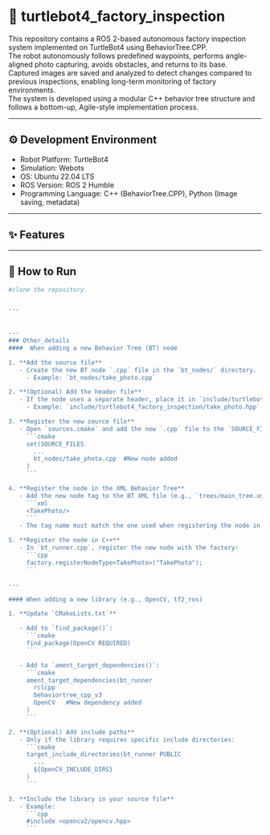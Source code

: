 # 🤖 turtlebot4_factory_inspection
  This repository contains a ROS 2-based autonomous factory inspection system implemented on TurtleBot4 using BehaviorTree.CPP.     
  The robot autonomously follows predefined waypoints, performs angle-aligned photo capturing, avoids obstacles, and returns to its base.     
  Captured images are saved and analyzed to detect changes compared to previous inspections, enabling long-term monitoring of factory environments.       
  The system is developed using a modular C++ behavior tree structure and follows a bottom-up, Agile-style implementation process.

  ---

  ## ⚙️ Development Environment

- Robot Platform: TurtleBot4
- Simulation: Webots
- OS: Ubuntu 22.04 LTS
- ROS Version: ROS 2 Humble
- Programming Language: C++ (BehaviorTree.CPP), Python (Image saving, metadata)


---

## ✨ Features





---

## 🚀 How to Run

```bash
#clone the repository


'''


---
### Other_details
####  When adding a new Behavior Tree (BT) node

1. **Add the source file**
   - Create the new BT node `.cpp` file in the `bt_nodes/` directory.
     - Example: `bt_nodes/take_photo.cpp`

2. **(Optional) Add the header file**
   - If the node uses a separate header, place it in `include/turtlebot4_factory_inspection/`.
     - Example: `include/turtlebot4_factory_inspection/take_photo.hpp`

3. **Register the new source file**
   - Open `sources.cmake` and add the new `.cpp` file to the `SOURCE_FILES` list.
     ```cmake
     set(SOURCE_FILES
       ...
       bt_nodes/take_photo.cpp  #New node added
     )
     ```

4. **Register the node in the XML Behavior Tree**
   - Add the new node tag to the BT XML file (e.g., `trees/main_tree.xml`):
     ```xml
     <TakePhoto/>
     ```
   - The tag name must match the one used when registering the node in code.

5. **Register the node in C++**
   - In `bt_runner.cpp`, register the new node with the factory:
     ```cpp
     factory.registerNodeType<TakePhoto>("TakePhoto");
     ```

---

#### When adding a new library (e.g., OpenCV, tf2_ros)

1. **Update `CMakeLists.txt`**

   - Add to `find_package()`:
     ```cmake
     find_package(OpenCV REQUIRED)
     ```

   - Add to `ament_target_dependencies()`:
     ```cmake
     ament_target_dependencies(bt_runner
       rclcpp
       behaviortree_cpp_v3
       OpenCV   #New dependency added
     )
     ```

2. **(Optional) Add include paths**
   - Only if the library requires specific include directories:
     ```cmake
     target_include_directories(bt_runner PUBLIC
       ...
       ${OpenCV_INCLUDE_DIRS}
     )
     ```

3. **Include the library in your source file**
   - Example:
     ```cpp
     #include <opencv2/opencv.hpp>
     ```
